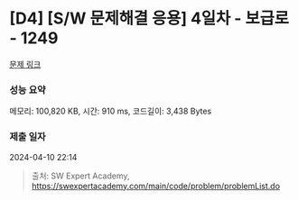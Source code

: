 # [D4] [S/W 문제해결 응용] 4일차 - 보급로 - 1249 

[문제 링크](https://swexpertacademy.com/main/code/problem/problemDetail.do?contestProbId=AV15QRX6APsCFAYD) 

### 성능 요약

메모리: 100,820 KB, 시간: 910 ms, 코드길이: 3,438 Bytes

### 제출 일자

2024-04-10 22:14



> 출처: SW Expert Academy, https://swexpertacademy.com/main/code/problem/problemList.do